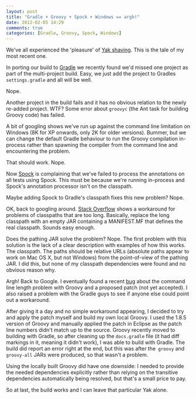 ```yaml
---
layout: post
title: "Gradle + Groovy + Spock + Windows == argh!"
date: 2012-02-05 14:29
comments: true
categories: [Gradle, Groovy, Spock, Windows]
---
```


We've all experienced the 'pleasure' of [Yak shaving][1]. This is the tale of my most recent one.

In porting our build to [Gradle][2] we recently found we'd missed one project as part of the multi-project build. Easy, we just add the project to Gradles `settings.gradle` and all will be well.

Nope.

Another project in the build fails and it has no obvious relation to the newly re-added project. WTF? Some error about `groovyc` (the Ant task for building Groovy code) has failed.

A bit of googling shows we've run up against the command line limitation on Windows (8K for XP onwards, only 2K for older versions). Bummer, but we can change the default Gradle behaviour to run the Groovy compilation in-process rather than spawning the compiler from the command line and encountering the problem.

That should work. Nope.

Now [Spock][3] is complaining that we've failed to process the annotations on all tests using Spock. This must be because we're running in-process and Spock's annotation processor isn't on the classpath.

Maybe adding Spock to Gradle's classpath fixes this new problem? Nope.

OK, back to googling around. [Stack Overflow][4] shows a workaround for problems of classpaths that are too long. Basically, replace the long classpath with an empty JAR containing a MANIFEST.MF that defines the real classpath. Sounds easy enough.

Does the pathing JAR solve the problem? Nope. The first problem with this solution is the lack of a clear description with examples of how this works. The classpath. The paths should be relative URLs (absolute paths appear to work on Mac OS X, but not Windows) from the point-of-view of the pathing JAR. I did this, but none of my classpath dependencies were found and no obvious reason why.

Argh! Back to Google. I eventually found a recent [bug][5] about the command line length problem with Groovy and a proposed patch (not yet accepted). I also raised a problem with the Gradle guys to see if anyone else could point out a workaround.

After giving it a day and no simple workaround appearing, I decided to try and apply the patch myself and build my own local Groovy. I used the 1.8.5 version of Groovy and manually applied the patch in Eclipse as the patch line numbers didn't match up to the source. Groovy recently moved to building with Gradle, so after cleaning up the `docs.gradle` file (it had diff markings in it, meaning it didn't work), I was able to build with Gradle. The build did report an error right at the end, but this was after the` groovy` and `groovy-all` JARs were produced, so that wasn't a problem.

Using the locally built Groovy did have one downside: I needed to provide the needed dependencies explicitly rather than relying on the transitive dependencies automatically being resolved, but that's a small price to pay.

So at last, the build works and I can leave that particular Yak alone.

[1]: http://en.wiktionary.org/wiki/yak_shaving
[2]: http://www.gradle.org
[3]: https://github.com/spockframework/spock
[4]: http://stackoverflow.com/questions/5434482/how-can-i-create-a-pathing-jar-in-gradle
[5]: http://jira.codehaus.org/browse/GROOVY-5024